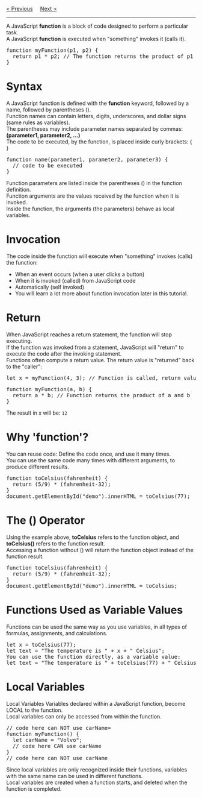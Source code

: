<a href="/JS/Data-Types.md">&lt; Previous</a>
&nbsp;&nbsp;&nbsp;
<a href="/JS/Objects.md">Next &gt;</a>
<hr>
A JavaScript <b>function</b> is a block of code designed to perform a particular task.
<br>
A JavaScript <b>function</b> is executed when "something" invokes it (calls it).
<pre>
function myFunction(p1, p2) {
  return p1 * p2; // The function returns the product of p1 and p2
}
</pre>
<h1>Syntax</h1>
A JavaScript function is defined with the <b>function</b> keyword, followed by a name, followed by parentheses ().
<br>
Function names can contain letters, digits, underscores, and dollar signs (same rules as variables).
<br>
The parentheses may include parameter names separated by commas:
<br>
<b>(parameter1, parameter2, ...)</b>
<br>
The code to be executed, by the function, is placed inside curly brackets: { }
<pre>
function name(parameter1, parameter2, parameter3) {
  // code to be executed
}
</pre>
Function parameters are listed inside the parentheses () in the function definition.
<br>
Function arguments are the values received by the function when it is invoked.
<br>
Inside the function, the arguments (the parameters) behave as local variables.
<h1>Invocation</h1>
The code inside the function will execute when "something" invokes (calls) the function:
<ul>
  <li>When an event occurs (when a user clicks a button)</li>
  <li>When it is invoked (called) from JavaScript code</li>
  <li>Automatically (self invoked)</li>
  <li>You will learn a lot more about function invocation later in this tutorial.</li>
</ul>
<h1>Return</h1>
When JavaScript reaches a return statement, the function will stop executing.
<br>
If the function was invoked from a statement, JavaScript will "return" to execute the code after the invoking statement.
<br>
Functions often compute a return value. The return value is "returned" back to the "caller":
<pre>let x = myFunction(4, 3); // Function is called, return value will end up in x</pre>
<pre>
function myFunction(a, b) {
  return a * b; // Function returns the product of a and b
}
</pre>
The result in x will be: <code>12</code>
<h1>Why 'function'?</h1>
You can reuse code: Define the code once, and use it many times.
<br>
You can use the same code many times with different arguments, to produce different results.
<pre>
function toCelsius(fahrenheit) {
  return (5/9) * (fahrenheit-32);
}
document.getElementById("demo").innerHTML = toCelsius(77);
</pre>
<h1>The () Operator</h1>
Using the example above, <b>toCelsius</b> refers to the function object, and <b>toCelsius()</b> refers to the function result.
<br>
Accessing a function without () will return the function object instead of the function result.
<pre>
function toCelsius(fahrenheit) {
  return (5/9) * (fahrenheit-32);
}
document.getElementById("demo").innerHTML = toCelsius;
</pre>
<h1>Functions Used as Variable Values</h1>
Functions can be used the same way as you use variables, in all types of formulas, assignments, and calculations.
<pre>
let x = toCelsius(77);
let text = "The temperature is " + x + " Celsius";
You can use the function directly, as a variable value:
let text = "The temperature is " + toCelsius(77) + " Celsius";
</pre>
<h1>Local Variables</h1>
Local Variables
Variables declared within a JavaScript function, become LOCAL to the function.
<br>
Local variables can only be accessed from within the function.
<pre>
// code here can NOT use carName=
function myFunction() {
  let carName = "Volvo";
  // code here CAN use carName
}
// code here can NOT use carName
</pre>
Since local variables are only recognized inside their functions, variables with the same name can be used in different functions.
<br>
Local variables are created when a function starts, and deleted when the function is completed.
